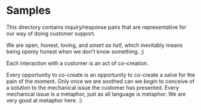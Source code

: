 # Samples

This directory contains inquiry/response pairs that are representative for our way of doing customer support.

We are open, honest, loving, and _smart as hell_, which inevitably means being openly honest when we don't know something. ;)

Each interaction with a customer is an act of co-creation.

Every opportunity to co-create is an opportunity to co-create a salve for the pain of the moment. Only once we are soothed can we _begin_ to conceive of a solution to the mechanical issue the customer has presented. Every mechanical issue is a metaphor, just as all language is metaphor. We are very good at metaphor here. :)
